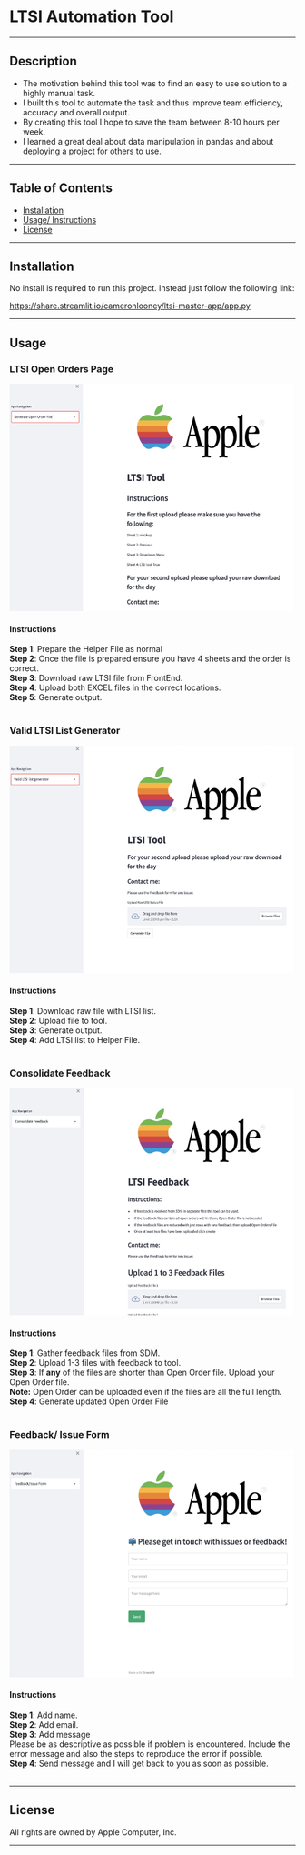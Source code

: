 # LTSI Automation Tool

---
## Description
- The motivation behind this tool was to find an easy to use solution to a highly manual task. 
- I built this tool to automate the task and thus improve team efficiency, accuracy and overall output. 
- By creating this tool I hope to save the team between 8-10 hours per week. 
- I learned a great deal about data manipulation in pandas and about deploying a project for others to use. 

---

## Table of Contents
- [Installation](#Installation)
- [Usage/ Instructions](#Usage)
- [License](#license)

---

## Installation
No install is required to run this project. Instead just follow the following link:

https://share.streamlit.io/cameronlooney/ltsi-master-app/app.py

---

## Usage 
### LTSI Open Orders Page
<kbd>
<img src="assets/images/Page1.png" width="500" height="400">
</kbd>

#### **Instructions** 
**Step 1**: Prepare the Helper File as normal <br>
**Step 2**: Once the file is prepared ensure you have 4 sheets and the order is correct. <br>
**Step 3**: Download raw LTSI file from FrontEnd. <br>
**Step 4**: Upload both EXCEL files in the correct locations. <br>
**Step 5**: Generate output.
<br>
<br>

### Valid LTSI List Generator
<kbd>
<img src="assets/images/Page2.png" width="500" height="400">
</kbd>

#### **Instructions**
**Step 1**: Download raw file with LTSI list. <br>
**Step 2**: Upload file to tool. <br>
**Step 3**: Generate output. <br>
**Step 4**: Add LTSI list to Helper File.
<br>
<br>

### Consolidate Feedback
<kbd>
<img src="assets/images/Page3.png" width="500" height="400">
</kbd>

#### **Instructions**
**Step 1**: Gather feedback files from SDM. <br>
**Step 2**: Upload 1-3 files with feedback to tool. <br>
**Step 3**: If **any** of the files are shorter than Open Order file. Upload your Open Order file. <br>
**Note:** Open Order can be uploaded even if the files are all the full length. <br>
**Step 4**: Generate updated Open Order File
<br>
<br>

### Feedback/ Issue Form
<kbd>
<img src="assets/images/Page4.png" width="500" height="400">
</kbd>

#### **Instructions**
**Step 1**: Add name. <br>
**Step 2**: Add email. <br>
**Step 3**: Add message<br>
Please be as descriptive as possible if problem is encountered. Include the error message and also the steps to reproduce the error if possible. <br> 
**Step 4**: Send message and I will get back to you as soon as possible.
<br>
<br>

---

## License 
All rights are owned by Apple Computer, Inc.


---
